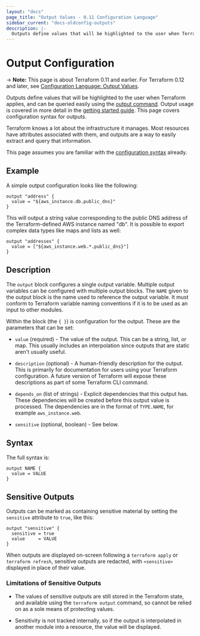 ```yaml
---
layout: "docs"
page_title: "Output Values - 0.11 Configuration Language"
sidebar_current: "docs-oldconfig-outputs"
description: |-
  Outputs define values that will be highlighted to the user when Terraform applies, and can be queried easily using the output command. Output usage is covered in more detail in the getting started guide. This page covers configuration syntax for outputs.
---
```


# Output Configuration

-> **Note:** This page is about Terraform 0.11 and earlier. For Terraform 0.12
and later, see
[Configuration Language: Output Values](../configuration/outputs.html).

Outputs define values that will be highlighted to the user
when Terraform applies, and can be queried easily using the
[output command](/docs/commands/output.html). Output usage
is covered in more detail in the
[getting started guide](/intro/getting-started/outputs.html).
This page covers configuration syntax for outputs.

Terraform knows a lot about the infrastructure it manages.
Most resources have attributes associated with them, and
outputs are a way to easily extract and query that information.

This page assumes you are familiar with the
[configuration syntax](/docs/configuration/syntax.html)
already.

## Example

A simple output configuration looks like the following:

```hcl
output "address" {
  value = "${aws_instance.db.public_dns}"
}
```

This will output a string value corresponding to the public
DNS address of the Terraform-defined AWS instance named "db". It
is possible to export complex data types like maps and lists as
well:

```hcl
output "addresses" {
  value = ["${aws_instance.web.*.public_dns}"]
}
```

## Description

The `output` block configures a single output variable. Multiple
output variables can be configured with multiple output blocks.
The `NAME` given to the output block is the name used to reference
the output variable. It must conform to Terraform variable naming
conventions if it is to be used as an input to other modules.

Within the block (the `{ }`) is configuration for the output.
These are the parameters that can be set:

- `value` (required) - The value of the output. This can be a string, list, or
  map. This usually includes an interpolation since outputs that are static
  aren't usually useful.

- `description` (optional) - A human-friendly description for the output. This
  is primarily for documentation for users using your Terraform configuration. A
  future version of Terraform will expose these descriptions as part of some
  Terraform CLI command.

- `depends_on` (list of strings) - Explicit dependencies that this output has.
  These dependencies will be created before this output value is processed. The
  dependencies are in the format of `TYPE.NAME`, for example `aws_instance.web`.

- `sensitive` (optional, boolean) - See below.

## Syntax

The full syntax is:

```text
output NAME {
  value = VALUE
}
```

## Sensitive Outputs

Outputs can be marked as containing sensitive material by setting the
`sensitive` attribute to `true`, like this:

```hcl
output "sensitive" {
  sensitive = true
  value     = VALUE
}
```

When outputs are displayed on-screen following a `terraform apply` or
`terraform refresh`, sensitive outputs are redacted, with `<sensitive>`
displayed in place of their value.

### Limitations of Sensitive Outputs

- The values of sensitive outputs are still stored in the Terraform state, and
  available using the `terraform output` command, so cannot be relied on as a
  sole means of protecting values.

- Sensitivity is not tracked internally, so if the output is interpolated in
  another module into a resource, the value will be displayed.
